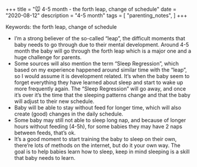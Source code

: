 +++
title = "🐭 4-5 month - the forth leap, change of schedule"
date = "2020-08-12"
description = "4-5 month"
tags = [
    "parenting_notes",
]
+++

Keywords: the forth leap, change of schedule

* I’m a strong believer of the so-called “leap”, the difficult moments that baby needs to go through due to their mental development. Around 4-5 month the baby will go through the forth leap which is a major one and a huge challenge for parents.
* Some sources will also mention the term “Sleep Regression”, which based on my experience happened around similar time with the “leap”, so I would assume it is development related. It’s when the baby seem to forget everything they have learned about sleep and start to wake up more frequently again. The “Sleep Regression” will go away, and once it’s over it’s the time that the sleeping patterns change and that the baby will adjust to their new schedule.
* Baby will be able to stay without feed for longer time, which will also create (good) changes in the daily schedule.
* Some baby may still not able to sleep long nap, and because of longer hours without feeding (4-5h), for some babies they may have 2 naps between feeds, that’s ok.
* It’s a good moment to start training the baby to sleep on their own, there’re lots of methods on the internet, but do it your own way. The goal is to help babies learn how to sleep, keep in mind sleeping is a skill that baby needs to learn.